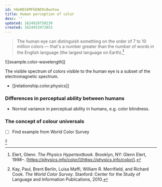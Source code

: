 ```yaml
---
id: h8eNO16MFkDAD9s8wvhsw
title: Human perception of color
desc: ''
updated: 1624928750239
created: 1624453472853
---
```



> The human eye can distinguish something on the order of 7 to 10 million colors — that's a number greater than the number of words in the English language (the largest language on Earth).[^1]

![[example.color-wavelength]]

The visible spectrum of colors visible to the human eye is a subset of the electromagnetic spectrum.

* [[relationship.color.physics]]

### Differences in perceptual ability between humans

* Normal variance in perceptual ability in humans, e.g. color blindness.

### The concept of colour universals

- [ ] Find example from World Color Survey

[^2]


[^1]: Elert, Glenn. *The Physics Hypertextbook*. Brooklyn, NY: Glenn Elert, 1998–. [https://physics.info/color/](https://physics.info/color/).

[^2]: Kay, Paul, Brent Berlin, Luisa Maffi, William R. Merrifield, and Richard Cook. *The World Color Survey*. Stanford: Center for the Study of Language and Information Publications, 2010.
